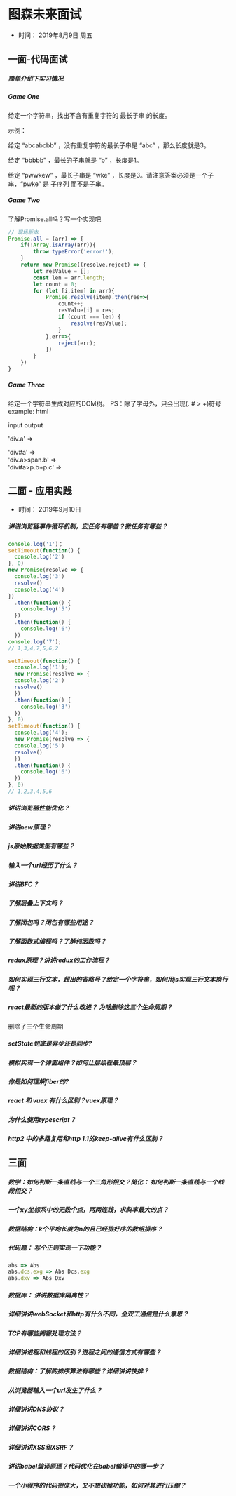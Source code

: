 # 图森未来面试
+ 时间： 2019年8月9日 周五

## 一面-代码面试

##### 简单介绍下实习情况

##### Game One

给定一个字符串，找出不含有重复字符的 最长子串 的长度。

示例：

给定 “abcabcbb” ，没有重复字符的最长子串是 “abc” ，那么长度就是3。

给定 “bbbbb” ，最长的子串就是 “b” ，长度是1。

给定 “pwwkew” ，最长子串是 “wke” ，长度是3。请注意答案必须是一个子串，“pwke” 是 子序列 而不是子串。

##### Game Two

了解Promise.all吗？写一个实现吧
```javascript
// 现场版本
Promise.all = (arr) => {
    if(!Array.isArray(arr)){
        throw typeError('error!');
    }
    return new Promise((resolve,reject) => {
        let resValue = [];
        const len = arr.length;
        let count = 0;
        for (let [i,item] in arr){
            Promise.resolve(item).then(res=>{
                count++;
                resValue[i] = res;
                if (count === len) {
                    resolve(resValue);
                }
            },err=>{
                reject(err);
            })
        }
    })
}
```

##### Game Three

给定一个字符串生成对应的DOM树。
PS：除了字母外，只会出现(. # > +)符号
example:
html

 input                 output
 
'div.a' =>        <div class="a"></div>
'div#a' =>        <div id="a"></div>
'div.a>span.b' =>  <div class="a"><span class="b"></span></div>
'div#a>p.b+p.c' => <div id="a">
                    <p class="b"></p>
                    <p class="c"></p>
                  </div>


## 二面 - 应用实践
+ 时间： 2019年9月10日

##### 讲讲浏览器事件循环机制，宏任务有哪些？微任务有哪些？
```javascript
console.log('1')；
setTimeout(function() {
  console.log('2')
}, 0)
new Promise(resolve => {
  console.log('3')
  resolve()
  console.log('4')
})
  .then(function() {
    console.log('5')
  })
  .then(function() {
    console.log('6')
  })
console.log('7');
// 1,3,4,7,5,6,2
``` 

```javascript
setTimeout(function() {
  console.log('1');
  new Promise(resolve => {
  console.log('2')
  resolve()
  })
  .then(function() {
    console.log('3')
  })
}, 0)
setTimeout(function() {
  console.log('4');
  new Promise(resolve => {
  console.log('5')
  resolve()
  })
  .then(function() {
    console.log('6')
  })
}, 0)
// 1,2,3,4,5,6
``` 

##### 讲讲浏览器性能优化？

##### 讲讲new原理？

##### js原始数据类型有哪些？

##### 输入一个url经历了什么？

##### 讲讲BFC？

##### 了解层叠上下文吗？

##### 了解闭包吗？闭包有哪些用途？

##### 了解函数式编程吗？了解纯函数吗？

##### redux原理？讲讲redux的工作流程？

##### 如何实现三行文本，超出的省略号？给定一个字符串，如何用js实现三行文本换行呢？

##### react最新的版本做了什么改进？ 为啥删除这三个生命周期？
删除了三个生命周期

##### setState到底是异步还是同步?

##### 模拟实现一个弹窗组件？如何让层级在最顶层？

##### 你是如何理解fiber的?

##### react 和 vuex 有什么区别？vuex原理？

##### 为什么使用typescript？

##### http2 中的多路复用和http 1.1的keep-alive有什么区别？


## 三面

##### 数学：如何判断一条直线与一个三角形相交？简化： 如何判断一条直线与一个线段相交？

##### 一个xy坐标系中的无数个点，两两连线，求斜率最大的点？

##### 数据结构：k个平均长度为n的且已经排好序的数组排序？

##### 代码题： 写个正则实现一下功能？
```javascript
abs => Abs
abs.dcs.exg => Abs Dcs.exg
abs.dxv => Abs Dxv
```

##### 数据库： 讲讲数据库隔离性？

##### 详细讲讲webSocket和http有什么不同，全双工通信是什么意思？

##### TCP有哪些拥塞处理方法？

##### 详细讲进程和线程的区别？进程之间的通信方式有哪些？

##### 数据结构：了解的排序算法有哪些？详细讲讲快排？

##### 从浏览器输入一个url发生了什么？

##### 详细讲讲DNS协议？

##### 详细讲讲CORS？

##### 详细讲讲XSS和XSRF？

##### 讲讲babel编译原理？代码优化在babel编译中的哪一步？

##### 一个小程序的代码很庞大，又不想砍掉功能，如何对其进行压缩？




